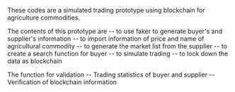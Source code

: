 These codes are a simulated trading prototype using blockchain for agriculture commodities. 

The contents of this prototype are
-- to use faker to generate buyer's and supplier's information 
-- to import information of price and name of agricultural commodity
-- to generate the market list from the supplier
-- to create a search function for buyer
-- to simulate trading
-- to lock down the data as blockchain

The function for validation
--  Trading statistics of buyer and supplier
--  Verification of blockchain information
